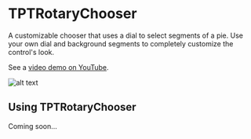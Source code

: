 TPTRotaryChooser
======

A customizable chooser that uses a dial to select segments of a pie. Use your own dial and background segments to completely customize the control's look.  

See a [video demo on YouTube](http://www.youtube.com/watch?v=yGfFZY1DOMU&feature=plcp).

![alt text](http://taptonics.com/screenshots/tptRotaryChooser.png "Screenshot")

## Using TPTRotaryChooser
Coming soon...